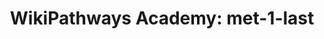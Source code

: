 ---
authors:
- Khanspers
- AlexanderPico
- Egonw
- Cydpkmz
- MaintBot
description: Do not modify or delete. This pathway is part of the collection of content
  used by [https://wikipathways.github.io/academy/ WikiPathways Academy].
last-edited: 2020-12-01
organisms:
- Homo sapiens
redirect_from:
- /index.php/Pathway:WP3907
- /instance/WP3907
schema-jsonld:
- '@context': https://schema.org/
  '@id': https://wikipathways.github.io/pathways/WP3907.html
  '@type': Dataset
  creator:
    '@type': Organization
    name: WikiPathways
  description: Do not modify or delete. This pathway is part of the collection of
    content used by [https://wikipathways.github.io/academy/ WikiPathways Academy].
  keywords:
  - 7-Dehydrocholesterol
  - LSS
  - Lathosterol
  - HMG-CoA
  - farnesyl pyrophosphate
  - HMGCR
  - Squalene
  - NSDHL
  - Lanosterin
  - IDI1
  - isopentenyl pyrophosphate
  - PMVK
  - FDFT1
  - Dimethylallyl pyrophosphate
  - (S)-2,3-Epoxysqualene
  - SQLE
  - Mevalonic acid
  - MVK
  - FDPS
  - Geranyl-PP
  - Mevalonic acid-5P
  - Acetyl-CoA
  - Mevalonic acid 5-pyrophosphate
  - HMGCS1
  - SC5DL
  - MSMO1
  - CYP51A1
  - MVD
  license: CC0
  name: 'WikiPathways Academy: met-1-last'
seo: CreativeWork
title: 'WikiPathways Academy: met-1-last'
wpid: WP3907
---